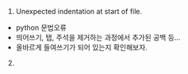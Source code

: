 1. Unexpected indentation at start of file.
- python 문법오류
- 띄어쓰기, 탭, 주석을 제거하는 과정에서 추가된 공백 등...
- 올바르게 들여쓰기가 되어 있는지 확인해보자.
2. 